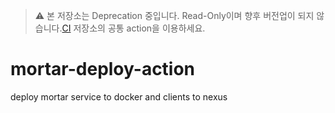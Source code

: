 > ⚠️ 본 저장소는 Deprecation 중입니다. Read-Only이며 향후 버전업이 되지 않습니다.[CI](https://github.com/bucketplace/ci/tree/main/.github/actions/mortar-deploy-action) 저장소의 공통 action을 이용하세요.

# mortar-deploy-action
deploy mortar service to docker and clients to nexus

